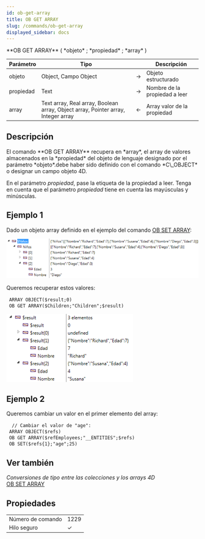 ```yaml
---
id: ob-get-array
title: OB GET ARRAY
slug: /commands/ob-get-array
displayed_sidebar: docs
---
```


<!--REF #_command_.OB GET ARRAY.Syntax-->**OB GET ARRAY** ( *objeto* ; *propiedad* ; *array* )<!-- END REF-->
<!--REF #_command_.OB GET ARRAY.Params-->
| Parámetro | Tipo |  | Descripción |
| --- | --- | --- | --- |
| objeto | Object, Campo Object | &#8594;  | Objeto estructurado |
| propiedad | Text | &#8594;  | Nombre de la propiedad a leer |
| array | Text array, Real array, Boolean array, Object array, Pointer array, Integer array | &#8592; | Array valor de la propiedad |

<!-- END REF-->

## Descripción 

<!--REF #_command_.OB GET ARRAY.Summary-->El comando **OB GET ARRAY** recupera en *array*, el array de valores almacenados en la *propiedad* del objeto de lenguaje designado por el parámetro *objeto*.<!-- END REF-->debe haber sido definido con el comando *C\_OBJECT* o designar un campo objeto 4D.  
  
En el parámetro *propiedad*, pase la etiqueta de la propiedad a leer. Tenga en cuenta que el parámetro *propiedad* tiene en cuenta las mayúsculas y minúsculas.

## Ejemplo 1 

Dado un objeto array definido en el ejemplo del comando [OB SET ARRAY](ob-set-array.md):

![](../assets/en/commands/pict1211436.es.png)  
  
Queremos recuperar estos valores:

```4d
 ARRAY OBJECT($result;0)
 OB GET ARRAY($Children;"Children";$result)
```

![](../assets/en/commands/pict1213151.es.png)

## Ejemplo 2 

Queremos cambiar un valor en el primer elemento del array:  
  
```4d
  // Cambiar el valor de "age":
 ARRAY OBJECT($refs)
 OB GET ARRAY($refEmployees;"__ENTITIES";$refs)
 OB SET($refs{1};"age";25)
```

## Ver también 

*Conversiones de tipo entre las colecciones y los arrays 4D*  
[OB SET ARRAY](ob-set-array.md)  

## Propiedades

|  |  |
| --- | --- |
| Número de comando | 1229 |
| Hilo seguro | &check; |


